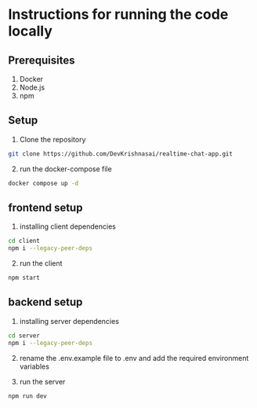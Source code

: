 # Instructions for running the code locally

## Prerequisites

1. Docker
2. Node.js
3. npm

## Setup

1. Clone the repository

```bash
git clone https://github.com/DevKrishnasai/realtime-chat-app.git
```

2. run the docker-compose file

```bash
docker compose up -d
```

## frontend setup

1. installing client dependencies

```bash
cd client
npm i --legacy-peer-deps
```

2. run the client

```bash
npm start
```

## backend setup

1. installing server dependencies

```bash
cd server
npm i --legacy-peer-deps
```

2. rename the .env.example file to .env and add the required environment variables

3. run the server

```bash
npm run dev
```

